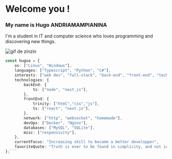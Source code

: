 # Welcome you !

### My name is Hugo ANDRIAMAMPIANINA

I'm a student in IT and computer science who loves programming and discovering new things.

![gif de zinzin](https://media.giphy.com/media/fA7rLtaJDIWEzU57CT/giphy.gif)

```typescript
const hugoa = {
    os: ["Linux", "Windows"],
    languages: ["Typescript", "Python", "C#"],
    interests: ["web dev", "full-stack", "back-end", "front-end", "tech", "security", "game dev"],
    technologies: {
        backEnd: {
            ts: ["node", "nest.js"],
        },
        frontEnd: {
            trinity: ["html","css","js"],
            ts: ["react", "next.js"],
        },
        network: ["http", "websocket", "homemade"],
        devOps: ["Docker", "Nginx"],
        databases: ["MySQL", "SQLite"],
        misc: ["responsivity"],
    },
    currentFocus: "Increasing skill to become a better developper",
    favoriteQuote: "Truth is ever to be found in simplicity, and not in the multiplicity and confusion of things - Isaac Newton",
};```
